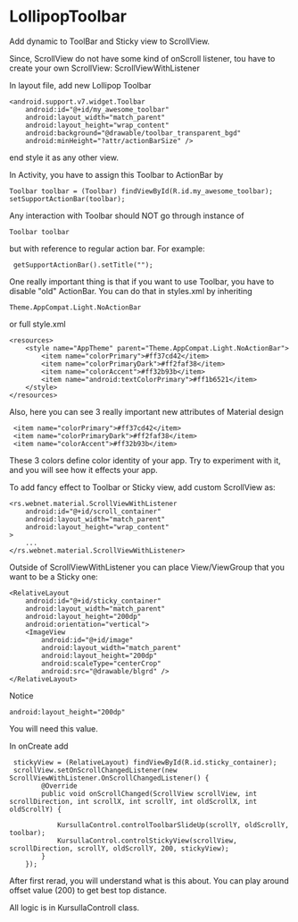 LollipopToolbar
========

Add dynamic to ToolBar and Sticky view to ScrollView. 

Since, ScrollView do not have some kind of onScroll listener, tou have to create your own ScrollView: ScrollViewWithListener

In layout file, add new Lollipop Toolbar

	<android.support.v7.widget.Toolbar
        android:id="@+id/my_awesome_toolbar"
        android:layout_width="match_parent"
        android:layout_height="wrap_content"
        android:background="@drawable/toolbar_transparent_bgd"
        android:minHeight="?attr/actionBarSize" />
        
        
end style it as any other view.

In Activity, you have to assign this Toolbar to ActionBar by

	Toolbar toolbar = (Toolbar) findViewById(R.id.my_awesome_toolbar); 
	setSupportActionBar(toolbar);

Any interaction with Toolbar should NOT go through instance of 

	Toolbar toolbar
	
but with reference to regular action bar. For example:

	 getSupportActionBar().setTitle("");
	 
One really important thing is that if you want to use Toolbar, you have to disable "old" ActionBar. You can do that in styles.xml by inheriting 

	Theme.AppCompat.Light.NoActionBar

or full style.xml

	<resources>
    	<style name="AppTheme" parent="Theme.AppCompat.Light.NoActionBar">
        	<item name="colorPrimary">#ff37cd42</item>
        	<item name="colorPrimaryDark">#ff2faf38</item>
        	<item name="colorAccent">#ff32b93b</item>
        	<item name="android:textColorPrimary">#ff1b6521</item>
    	</style>
	</resources>
	
Also, here you can see 3 really important new attributes of Material design

	 <item name="colorPrimary">#ff37cd42</item>
     <item name="colorPrimaryDark">#ff2faf38</item>
     <item name="colorAccent">#ff32b93b</item>
        
These 3 colors define color identity of your app. Try to experiment with it, and you will see how it effects your app.


To add fancy effect to Toolbar or Sticky view, add custom ScrollView as:


	<rs.webnet.material.ScrollViewWithListener
        android:id="@+id/scroll_container"
        android:layout_width="match_parent"
        android:layout_height="wrap_content"
    >
        ...
    </rs.webnet.material.ScrollViewWithListener>


Outside of ScrollViewWithListener you can place View/ViewGroup that you want to be a Sticky one:

	<RelativeLayout
        android:id="@+id/sticky_container"
        android:layout_width="match_parent"
        android:layout_height="200dp"
        android:orientation="vertical">
        <ImageView
            android:id="@+id/image"
            android:layout_width="match_parent"
            android:layout_height="200dp"
            android:scaleType="centerCrop"
            android:src="@drawable/blgrd" />
    </RelativeLayout>
        

Notice
	
	android:layout_height="200dp"
	
You will need this value.


In onCreate add

	 stickyView = (RelativeLayout) findViewById(R.id.sticky_container);
	 scrollView.setOnScrollChangedListener(new ScrollViewWithListener.OnScrollChangedListener() {
            @Override
            public void onScrollChanged(ScrollView scrollView, int scrollDirection, int scrollX, int scrollY, int oldScrollX, int oldScrollY) {

                KursullaControl.controlToolbarSlideUp(scrollY, oldScrollY, toolbar);
                KursullaControl.controlStickyView(scrollView, scrollDirection, scrollY, oldScrollY, 200, stickyView);
            }
        });
        
        
After first rerad, you will understand what is this about. You can play around offset value (200) to get best top distance. 

All logic is in KursullaControll class. 
